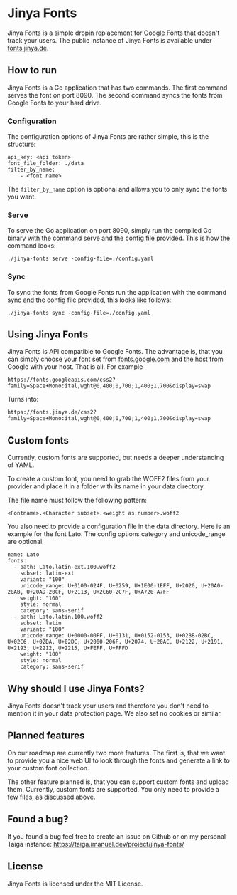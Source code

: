 # Jinya Fonts
Jinya Fonts is a simple dropin replacement for Google Fonts that doesn't track your users. The public instance of Jinya Fonts is available under [fonts.jinya.de](https://fonts.jinya.de). 

## How to run
Jinya Fonts is a Go application that has two commands. The first command serves the font on port 8090. The second command syncs the fonts from Google Fonts to your hard drive.

### Configuration
The configuration options of Jinya Fonts are rather simple, this is the structure:

    api_key: <api token>
    font_file_folder: ./data
    filter_by_name:
        - <font name>

The `filter_by_name` option is optional and allows you to only sync the fonts you want.

### Serve
To serve the Go application on port 8090, simply run the compiled Go binary with the command serve and the config file provided. This is how the command looks:

    ./jinya-fonts serve -config-file=./config.yaml

### Sync
To sync the fonts from Google Fonts run the application with the command sync and the config file provided, this looks like follows:

    ./jinya-fonts sync -config-file=./config.yaml

## Using Jinya Fonts
Jinya Fonts is API compatible to Google Fonts. The advantage is, that you can simply choose your font set from [fonts.google.com](https://fonts.google.com) and the host from Google with your host. That is all. For example 

    https://fonts.googleapis.com/css2?family=Space+Mono:ital,wght@0,400;0,700;1,400;1,700&display=swap

Turns into:

    https://fonts.jinya.de/css2?family=Space+Mono:ital,wght@0,400;0,700;1,400;1,700&display=swap

## Custom fonts
Currently, custom fonts are supported, but needs a deeper understanding of YAML.

To create a custom font, you need to grab the WOFF2 files from your provider and place it in a folder with its name in your data directory.

The file name must follow the following pattern:

    <Fontname>.<Character subset>.<weight as number>.woff2

You also need to provide a configuration file in the data directory. Here is an example for the font Lato. The config options category and unicode_range are optional.

    name: Lato
    fonts:
      - path: Lato.latin-ext.100.woff2
        subset: latin-ext
        variant: "100"
        unicode_range: U+0100-024F, U+0259, U+1E00-1EFF, U+2020, U+20A0-20AB, U+20AD-20CF, U+2113, U+2C60-2C7F, U+A720-A7FF
        weight: "100"
        style: normal
        category: sans-serif
      - path: Lato.latin.100.woff2
        subset: latin
        variant: "100"
        unicode_range: U+0000-00FF, U+0131, U+0152-0153, U+02BB-02BC, U+02C6, U+02DA, U+02DC, U+2000-206F, U+2074, U+20AC, U+2122, U+2191, U+2193, U+2212, U+2215, U+FEFF, U+FFFD
        weight: "100"
        style: normal
        category: sans-serif

## Why should I use Jinya Fonts?
Jinya Fonts doesn't track your users and therefore you don't need to mention it in your data protection page. We also set no cookies or similar.

## Planned features
On our roadmap are currently two more features. The first is, that we want to provide you a nice web UI to look through the fonts and generate a link to your custom font collection.

The other feature planned is, that you can support custom fonts and upload them. Currently, custom fonts are supported. You only need to provide a few files, as discussed above.

## Found a bug?
If you found a bug feel free to create an issue on Github or on my personal Taiga instance: https://taiga.imanuel.dev/project/jinya-fonts/

## License
Jinya Fonts is licensed under the MIT License.